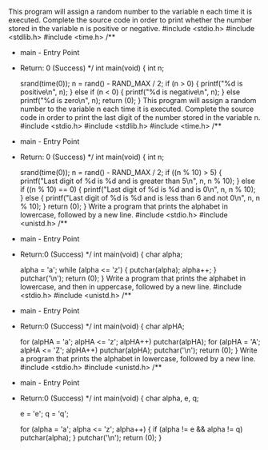 This program will assign a random number to the variable n each time it is executed. Complete the source code in order to print whether the number stored in the variable n is positive or negative.
#include <stdio.h>
#include <stdlib.h>
#include <time.h>
/**
 * main - Entry Point
 * Return: 0 (Success)
 */
int main(void)
{
	int n;

	srand(time(0));
	n = rand() - RAND_MAX / 2;
	if (n > 0)
	{
		printf("%d is positive\n", n);
	}
	else if (n < 0)
	{
		printf("%d is negative\n", n);
	}
	else
		printf("%d is zero\n", n);
	return (0);
}
This program will assign a random number to the variable n each time it is executed. Complete the source code in order to print the last digit of the number stored in the variable n.
#include <stdio.h>
#include <stdlib.h>
#include <time.h>
/**
 * main - Entry Point
 * Return: 0 (Success)
 */
int main(void)
{
	int n;

	srand(time(0));
	n = rand() - RAND_MAX / 2;
	if ((n % 10) > 5)
	{
		printf("Last digit of %d is %d and is greater than 5\n", n, n % 10);
	}
	else if ((n % 10) == 0)
	{
		printf("Last digit of %d is %d and is 0\n", n, n % 10);
	}
	else
	{
		printf("Last digit of %d is %d and is less than 6 and not 0\n", n, n % 10);
	}
	return (0);
}
Write a program that prints the alphabet in lowercase, followed by a new line.
#include <stdio.h>
#include <unistd.h>
/**
 * main - Entry Point
 * Return:0 (Success)
 */
int main(void)
{
	char alpha;

	alpha = 'a';
	while (alpha <= 'z')
	{
		putchar(alpha);
		alpha++;
	}
	putchar('\n');
	return (0);
}
Write a program that prints the alphabet in lowercase, and then in uppercase, followed by a new line.
#include <stdio.h>
#include <unistd.h>
/**
 * main - Entry Point
 * Return:0 (Success)
 */
int main(void)
{
	char alpHA;

	for (alpHA = 'a'; alpHA <= 'z'; alpHA++)
		putchar(alpHA);
	for (alpHA = 'A'; alpHA <= 'Z'; alpHA++)
		putchar(alpHA);
	putchar('\n');
	return (0);
}
Write a program that prints the alphabet in lowercase, followed by a new line.
#include <stdio.h>
#include <unistd.h>
/**
 * main - Entry Point
 * Return:0 (Success)
 */
int main(void)
{
	char alpha, e, q;

	e = 'e';
	q = 'q';

	for (alpha = 'a'; alpha <= 'z'; alpha++)
	{
		if (alpha != e && alpha != q)
			putchar(alpha);
	}
	putchar('\n');
	return (0);
}
